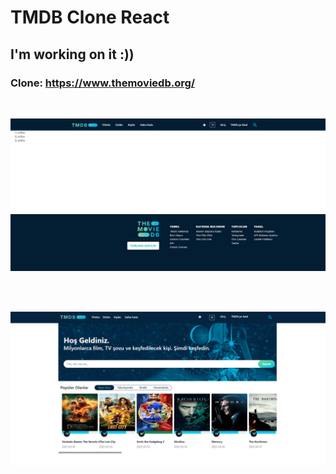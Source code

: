 # TMDB Clone React

## I'm working on it :))

### Clone: https://www.themoviedb.org/

<br />

![clone](https://github.com/alikartalonline/TMDB-Clone-React/blob/main/assets/clon1.png)

<br/>
<br/>

![clone](https://github.com/alikartalonline/TMDB-Clone-React/blob/main/assets/clon2.png)
